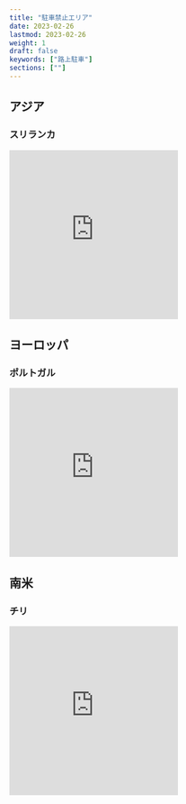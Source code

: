 ```yaml
---
title: "駐車禁止エリア"
date: 2023-02-26
lastmod: 2023-02-26
weight: 1
draft: false
keywords: ["路上駐車"]
sections: [""]
---
```


## アジア
### スリランカ
<div class="googlemap-if">
<iframe src="https://www.google.com/maps/embed?pb=!4v1677398752163!6m8!1m7!1s-GwHkl6F52Nfu21DtvYBVg!2m2!1d6.932585196184275!2d79.857289100444!3f85.66362969830666!4f-20.881293864489606!5f0.7820865974627469" width="300" height="300" style="border:0;" allowfullscreen="" loading="lazy" referrerpolicy="no-referrer-when-downgrade"></iframe>
</div>

## ヨーロッパ
### ポルトガル
<div class="googlemap-if">
<iframe src="https://www.google.com/maps/embed?pb=!4v1677410012514!6m8!1m7!1sYlsldybfoDyruz8SsoCY9g!2m2!1d41.14601547862679!2d-8.620101963479444!3f326.0768975008105!4f-37.4325446984132!5f0.9328797725170294" width="300" height="300" style="border:0;" allowfullscreen="" loading="lazy" referrerpolicy="no-referrer-when-downgrade"></iframe>
</div>

## 南米
### チリ

<div class="googlemap-if">
<iframe src="https://www.google.com/maps/embed?pb=!4v1677410450330!6m8!1m7!1sH5EzUmibLr9ychPukXFtKA!2m2!1d-33.44709010748416!2d-70.64891770774517!3f296.2304788885802!4f-41.63253980541488!5f1.514441637462241" width="300" height="300" style="border:0;" allowfullscreen="" loading="lazy" referrerpolicy="no-referrer-when-downgrade"></iframe>
</div>